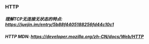 ### HTTP

##### 理解TCP无连接无状态的特点: https://juejin.im/entry/5b88f4405188256fd44c10c1

##### HTTP MDN: https://developer.mozilla.org/zh-CN/docs/Web/HTTP

